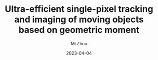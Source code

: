 ---
layout: post
title:  "Ultra-efficient single-pixel tracking and imaging of moving objects based on geometric moment"
date:   2023-04-04 
image: /images/SPIMovTracking.png
categories: research
author: "Mi Zhou"
authors: "Huan Zhang, Zonghao Liu, <strong>Mi Zhou</strong>, Aleksandr Tsoy, Weizhi Wang, Xiao-Ping Zhang, Zihan Geng"
venue: "Ninth Symposium on Novel Photoelectronic Detection Technology and Applications"
website: https://doi.org/10.1117/12.2666863
---